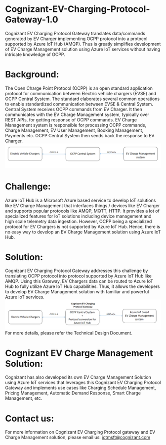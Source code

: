 # Cognizant-EV-Charging-Protocol-Gateway-1.0
Cognizant EV Charging Protocol Gateway translates data/commands generated by EV Charger implementing OCPP protocol into a protocol supported by Azure IoT Hub (AMQP). Thus is greatly simplifies development of EV Charge Management solution using Azure IoT services without having intricate knowledge of OCPP.
# Background: 
The Open Charge Point Protocol (OCPP) is an open standard application protocol for communication between Electric vehicle chargers (EVSE) and OCPP Central System. The standard elaborates several common operations to enable standardized communication between EVSE & Central System. 
Central System receives OCPP commands from EV Charger. It then communicates with the EV Charge Management system, typically over REST APIs, for getting response of OCPP commands. EV Charge Management system is responsible for processing OCPP commands, Charge Management, EV User Management, Booking Management, Payments etc. OCPP Central System then sends back the response to EV Charger.
![alt text](https://github.com/CognizantIoT/Cognizant-EV-Charging-Protocol-Gateway-1.0/blob/main/Without%20Gateway.png)
# Challenge: 
Azure IoT Hub is a Microsoft Azure based service to develop IoT solutions like EV Charge Management that interfaces things / devices like EV Charger and supports popular protocols like AMQP, MQTT, HTTP. It provides a lot of specialized features for IoT solutions including device management and high scale telemetry data ingestion. However, OCPP being a specialized protocol for EV Chargers is not supported by Azure IoT Hub. Hence, there is no easy way to develop an EV Charge Management solution using Azure IoT Hub.
# Solution:
Cognizant EV Charging Protocol Gateway addresses this challenge by translating OCPP protocol into protocol supported by Azure IoT Hub like AMQP. Using this Gateway, EV Chargers data can be routed to Azure IoT Hub to fully utilize Azure IoT Hub capabilities. Thus, it allows the developers to develop EV Charge Management solution with familiar and powerful Azure IoT services.
![alt text](https://github.com/CognizantIoT/Cognizant-EV-Charging-Protocol-Gateway-1.0/blob/main/With%20Gateway.png)
For more details, please refer the Technical Design Document.
# Cognizant EV Charge Management Solution: 
Cognizant has also developed its own EV Charge Management Solution using Azure IoT services that leverages this Cognizant EV Charging Protocol Gateway and implements use cases like Charging Schedule Management, Pricing Management, Automatic Demand Response, Smart Charge Management, etc.
# Contact us: 
For more information on Cognizant EV Charging Protocol gateway and EV Charge Management solution, please email us: iotmsft@cognizant.com 
  
